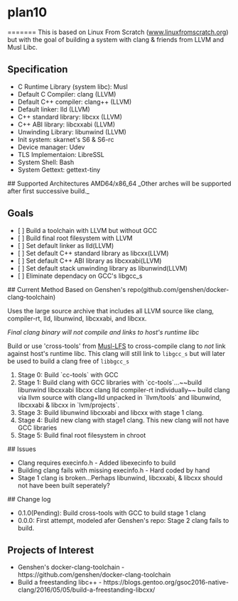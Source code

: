 # plan10
=======
This is based on Linux From Scratch (www.linuxfromscratch.org) but with the goal of building a system with clang & friends from LLVM and Musl Libc.
## Specification
<ul>
<li>C Runtime Library (system libc): Musl </li>
<li>Default C Compiler: clang (LLVM)</li>
<li>Default C++ compiler: clang++ (LLVM)</li>
<li>Default linker: lld (LLVM)</li>
<li>C++ standard library: libcxx (LLVM)</li>
<li>C++ ABI library: libcxxabi (LLVM)</li>
<li>Unwinding Library: libunwind (LLVM)</li>
<li>Init system: skarnet's S6 & S6-rc</li>
<li>Device manager: Udev </li>
<li>TLS Implementaion: LibreSSL</li>
<li>System Shell: Bash </li>
<li>System Gettext: gettext-tiny</li>
</ul>
## Supported Architectures
AMD64/x86_64
_Other arches will be supported after first successive build._

## Goals
<ul>
<li> [ ] Build a toolchain with LLVM but without GCC</li>
<li> [ ] Build final root filesystem with LLVM</li>
<li> [ ] Set default linker as lld(LLVM)</li>
<li> [ ] Set default C++ standard library as libcxx(LLVM)</li>
<li> [ ] Set default C++ ABI library as libcxxabi(LLVM)</li>
<li> [ ] Set default stack unwinding library as libunwind(LLVM)</li>
<li> [ ] Eliminate dependacy on GCC's libgcc_s</li>
</ul>
## Current Method
Based on Genshen's repo(github.com/genshen/docker-clang-toolchain)

Uses the large source archive that includes all LLVM source like clang, compiler-rt, lld, libunwind, libcxxabi, and libcxx.

_Final clang binary will not compile and links to host's runtime libc_

Build or use 'cross-tools' from [Musl-LFS](https://github.com/dslm4515/Musl-LFS) to cross-compile clang to _not_ link against host's runtime libc. This clang will still link to `libgcc_s` but will later be used to build a clang free of `libbgcc_s`
<ol>
<li>Stage 0: Build `cc-tools` with GCC</li>
<li>Stage 1: Build clang with GCC libraries with `cc-tools`...~~build libunwind libcxxabi libcxx clang lld compiler-rt individually~~ build clang via llvm source with clang+lld unpacked in `llvm/tools` and libunwind, libcxxabi & libcxx in `lvm/projects`.</li>
<li>Stage 3: Build libunwind libcxxabi and libcxx with stage 1 clang. </li>
<li>Stage 4: Build new clang with stage1 clang. This new clang will not have GCC libraries</li>
<li>Stage 5: Build final root filesystem in chroot</li>
</ol>
## Issues
<ul>
<li>Clang requires execinfo.h - Added libexecinfo to build</li>
<li>Building clang fails with missing execinfo.h - Hard coded by hand</li>
<li>Stage 1 clang is broken...Perhaps libunwind, libcxxabi, & libcxx should not have been built seperately?
</ul>
## Change log
<ul>
<li>0.1.0(Pending): Build cross-tools with GCC to build stage 1 clang</li>
<li>0.0.0: First attempt, modeled afer Genshen's repo: Stage 2 clang fails to build.</li>
</ul>

## Projects of Interest
<ul>
<li>Genshen's docker-clang-toolchain - https://github.com/genshen/docker-clang-toolchain</li>
<li>Build a freestanding libc++ - https://blogs.gentoo.org/gsoc2016-native-clang/2016/05/05/build-a-freestanding-libcxx/ </li>
</ul>
